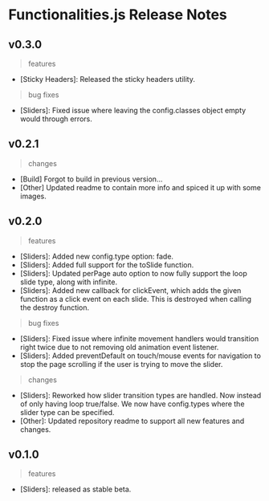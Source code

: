 # Functionalities.js Release Notes

## v0.3.0
> features
- [Sticky Headers]: Released the sticky headers utility.

> bug fixes
- [Sliders]: Fixed issue where leaving the config.classes object empty would through errors.

## v0.2.1
> changes
- [Build] Forgot to build in previous version...
- [Other] Updated readme to contain more info and spiced it up with some images.

## v0.2.0
> features
- [Sliders]: Added new config.type option: fade.
- [Sliders]: Added full support for the toSlide function.
- [Sliders]: Updated perPage auto option to now fully support the loop slide type, along with infinite.
- [Sliders]: Added new callback for clickEvent, which adds the given function as a click event on each slide. This is destroyed when calling the destroy function.

> bug fixes
- [Sliders]: Fixed issue where infinite movement handlers would transition right twice due to not removing old animation event listener.
- [Sliders]: Added preventDefault on touch/mouse events for navigation to stop the page scrolling if the user is trying to move the slider.

> changes
- [Sliders]: Reworked how slider transition types are handled. Now instead of only having loop true/false. We now have config.types where the slider type can be specified.
- [Other]: Updated repository readme to support all new features and changes.

## v0.1.0
> features
- [Sliders]: released as stable beta.